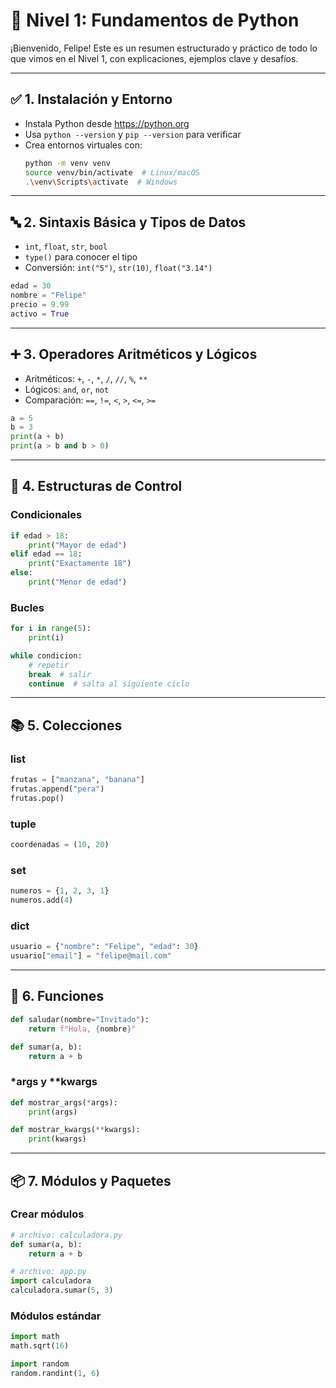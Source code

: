
# 📘 Nivel 1: Fundamentos de Python

¡Bienvenido, Felipe! Este es un resumen estructurado y práctico de todo lo que vimos en el Nivel 1, con explicaciones, ejemplos clave y desafíos.

---

## ✅ 1. Instalación y Entorno

- Instala Python desde https://python.org
- Usa `python --version` y `pip --version` para verificar
- Crea entornos virtuales con:
  ```bash
  python -m venv venv
  source venv/bin/activate  # Linux/macOS
  .\venv\Scripts\activate  # Windows
  ```

---

## 🔤 2. Sintaxis Básica y Tipos de Datos

- `int`, `float`, `str`, `bool`
- `type()` para conocer el tipo
- Conversión: `int("5")`, `str(10)`, `float("3.14")`

```python
edad = 30
nombre = "Felipe"
precio = 9.99
activo = True
```

---

## ➕ 3. Operadores Aritméticos y Lógicos

- Aritméticos: `+`, `-`, `*`, `/`, `//`, `%`, `**`
- Lógicos: `and`, `or`, `not`
- Comparación: `==`, `!=`, `<`, `>`, `<=`, `>=`

```python
a = 5
b = 3
print(a + b)
print(a > b and b > 0)
```

---

## 🔁 4. Estructuras de Control

### Condicionales
```python
if edad > 18:
    print("Mayor de edad")
elif edad == 18:
    print("Exactamente 18")
else:
    print("Menor de edad")
```

### Bucles
```python
for i in range(5):
    print(i)

while condicion:
    # repetir
    break  # salir
    continue  # salta al siguiente ciclo
```

---

## 📚 5. Colecciones

### list
```python
frutas = ["manzana", "banana"]
frutas.append("pera")
frutas.pop()
```

### tuple
```python
coordenadas = (10, 20)
```

### set
```python
numeros = {1, 2, 3, 1}
numeros.add(4)
```

### dict
```python
usuario = {"nombre": "Felipe", "edad": 30}
usuario["email"] = "felipe@mail.com"
```

---

## 🧠 6. Funciones

```python
def saludar(nombre="Invitado"):
    return f"Hola, {nombre}"

def sumar(a, b):
    return a + b
```

### *args y **kwargs
```python
def mostrar_args(*args):
    print(args)

def mostrar_kwargs(**kwargs):
    print(kwargs)
```

---

## 📦 7. Módulos y Paquetes

### Crear módulos
```python
# archivo: calculadora.py
def sumar(a, b):
    return a + b

# archivo: app.py
import calculadora
calculadora.sumar(5, 3)
```

### Módulos estándar
```python
import math
math.sqrt(16)

import random
random.randint(1, 6)
```
